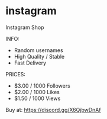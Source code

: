 # instagram
Instagram Shop


INFO:
- Random usernames
- High Quality / Stable
- Fast Delivery

PRICES:
- $3.00 / 1000 Followers
- $2.00 / 1000 Likes
- $1.50 / 1000 Views 


Buy at: https://discord.gg/X6QjbwDnAf
